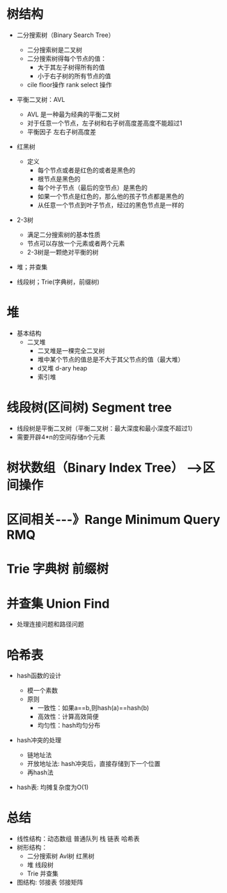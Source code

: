 # 树结构

- 二分搜索树（Binary Search Tree）
    - 二分搜索树是二叉树
    - 二分搜索树得每个节点的值：
        - 大于其左子树得所有的值
        - 小于右子树的所有节点的值
    - cile floor操作 rank select 操作
- 平衡二叉树：AVL
    - AVL 是一种最为经典的平衡二叉树
    - 对于任意一个节点，左子树和右子树高度差高度不能超过1
    - 平衡因子 左右子树高度差
- 红黑树
    - 定义
        - 每个节点或者是红色的或者是黑色的
        - 根节点是黑色的
        - 每个叶子节点（最后的空节点）是黑色的
        - 如果一个节点是红色的，那么他的孩子节点都是黑色的
        - 从任意一个节点到叶子节点，经过的黑色节点是一样的

- 2-3树
    - 满足二分搜索树的基本性质
    - 节点可以存放一个元素或者两个元素
    - 2-3树是一颗绝对平衡的树

- 堆；并查集
- 线段树；Trie(字典树，前缀树)

# 堆

- 基本结构
    - 二叉堆
        - 二叉堆是一棵完全二叉树
        - 堆中某个节点的值总是不大于其父节点的值（最大堆）
        - d叉堆 d-ary heap
        - 索引堆

# 线段树(区间树) Segment tree

- 线段树是平衡二叉树（平衡二叉树：最大深度和最小深度不超过1）
- 需要开辟4*n的空间存储n个元素

# 树状数组（Binary Index Tree） -->区间操作

# 区间相关---》Range Minimum Query RMQ

# Trie 字典树 前缀树

# 并查集 Union Find

- 处理连接问题和路径问题

# 哈希表

- hash函数的设计
    - 模一个素数
    - 原则
        - 一致性：如果a==b,则hash(a)==hash(b)
        - 高效性：计算高效简便
        - 均匀性：hash均匀分布
- hash冲突的处理
    - 链地址法
    - 开放地址法: hash冲突后，直接存储到下一个位置
    - 再hash法

- hash表: 均摊复杂度为O(1)

# 总结

- 线性结构：动态数组 普通队列 栈 链表 哈希表
- 树形结构：
    - 二分搜索树 Avl树 红黑树
    - 堆 线段树
    - Trie 并查集
- 图结构: 邻接表 邻接矩阵